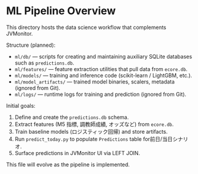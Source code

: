 # ML Pipeline Overview

This directory hosts the data science workflow that complements JVMonitor.

Structure (planned):

- `ml/db/` — scripts for creating and maintaining auxiliary SQLite databases such as `predictions.db`.
- `ml/features/` — feature extraction utilities that pull data from `ecore.db`.
- `ml/models/` — training and inference code (scikit-learn / LightGBM, etc.).
- `ml/model_artifacts/` — trained model binaries, scalers, metadata (ignored from Git).
- `ml/logs/` — runtime logs for training and prediction (ignored from Git).

Initial goals:

1. Define and create the `predictions.db` schema.
2. Extract features (M5 指標, 調教師成績, オッズなど) from `ecore.db`.
3. Train baseline models (ロジスティック回帰) and store artifacts.
4. Run `predict_today.py` to populate `Predictions` table for前日/当日シナリオ.
5. Surface predictions in JVMonitor UI via LEFT JOIN.

This file will evolve as the pipeline is implemented.
